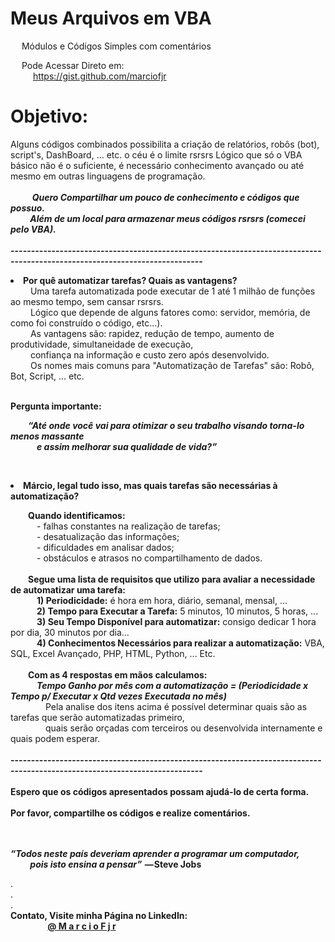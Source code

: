 # Meus Arquivos em VBA 
&emsp; Módulos e Códigos Simples com comentários

&emsp; Pode Acessar Direto em: <br> 
&emsp; &emsp; https://gist.github.com/marciofjr <br>


# Objetivo:
  Alguns códigos combinados possibilita a criação de relatórios, robôs (bot), script's,
  DashBoard, ... etc. o céu é o limite rsrsrs
  Lógico que só o VBA básico não é o suficiente,
  é necessário conhecimento avançado ou até mesmo em outras linguagens de programação. 
  <br><br>
<i><b> &emsp; &emsp; Quero Compartilhar um pouco de conhecimento e códigos que possuo. <br>
 &emsp;&emsp; Além de um local para armazenar meus códigos rsrsrs (comecei pelo VBA). </i></b>
<br><br>
<b> --------------------------------------------------------------------------------------------------------------------------- </b>
<b> <p> <li> Por quê automatizar tarefas? Quais as vantagens? </br> </b>
&emsp;&emsp; Uma tarefa automatizada pode executar de 1 até 1 milhão de funções ao mesmo tempo, sem cansar rsrsrs. <br> 
&emsp;&emsp; Lógico que depende de alguns fatores como: servidor, memória, de como foi construído o código, etc…). <br>
&emsp;&emsp; As vantagens são: rapidez, redução de tempo, aumento de produtividade, simultaneidade de execução, <br> 
&emsp;&emsp; confiança na informação e custo zero após desenvolvido. <br>
&emsp;&emsp; Os nomes mais comuns para "Automatização de Tarefas" são: Robô, Bot, Script, ... etc.
  </li> </p>
<br><b>Pergunta importante: <br>
<i><p> &emsp;&emsp;“Até onde você vai para otimizar o seu trabalho visando torna-lo menos massante <br> 
&emsp;&emsp;&emsp;e assim melhorar sua qualidade de vida?” </i></p></b> 
<br>
<b> <p> <li> Márcio, legal tudo isso, mas quais tarefas são necessárias à automatização? </li> </p> </b>
&emsp;&emsp;<b>Quando identificamos: <br></b>
&emsp;&emsp;&emsp;- falhas constantes na realização de tarefas; <br>
&emsp;&emsp;&emsp;- desatualização das informações; <br>
&emsp;&emsp;&emsp;- dificuldades em analisar dados; <br>
&emsp;&emsp;&emsp;- obstáculos e atrasos no compartilhamento de dados. <br>
<br>&emsp;&emsp;<b>Segue uma lista de requisitos que utilizo para avaliar a necessidade de automatizar uma tarefa: </b> <br>
&emsp;&emsp;&emsp;<b>1) Periodicidade:</b> é hora em hora, diário, semanal, mensal, ...  <br>
&emsp;&emsp;&emsp;<b>2) Tempo para Executar a Tarefa:</b> 5 minutos, 10 minutos, 5 horas, ...  <br> 
&emsp;&emsp;&emsp;<b>3) Seu Tempo Disponível para automatizar:</b> consigo dedicar 1 hora por dia, 30 minutos por dia...  <br>
&emsp;&emsp;&emsp;<b>4) Conhecimentos Necessários para realizar a automatização:</b> VBA, SQL, Excel Avançado, PHP, HTML, Python, ... Etc. <br>
<br>&emsp;&emsp;<b>Com as 4 respostas em mãos calculamos: </b> <br>
&emsp;&emsp;&emsp;<b><i>Tempo Ganho por mês com a automatização = (Periodicidade x Tempo p/ Executar x Qtd vezes Executada no mês)</b></i><br>
&emsp;&emsp;&emsp;&emsp;Pela analise dos itens acima é possível determinar quais são as tarefas que serão automatizadas primeiro,<br>
&emsp;&emsp;&emsp;&emsp;quais serão orçadas com terceiros ou desenvolvida internamente e quais podem esperar.<br>
<br>
<b> --------------------------------------------------------------------------------------------------------------------------- </b>
<br><br>
<b>Espero que os códigos apresentados possam ajudá-lo de certa forma. <br><br>
Por favor, compartilhe os códigos e realize comentários.</b> <br><br>
<br><b><i><p>“Todos neste país deveriam aprender a programar um computador, <br> &emsp;&emsp;
pois isto ensina a pensar” </i> — Steve Jobs </b> </p>
.
<br>.
<br>.
<br><b>Contato, Visite minha Página no LinkedIn: <br> 
&emsp;&emsp;&emsp;&emsp;  <a href="https://www.linkedin.com/in/marciofjr/"> @ M a r c i o F j r </a> </b>

